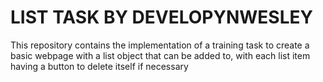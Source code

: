 
# LIST TASK BY DEVELOPYNWESLEY

This repository contains the implementation of a training task to create a basic webpage with a list object that can be added to, with each list item having a button to delete itself if necessary